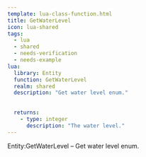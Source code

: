 ```yaml
---
template: lua-class-function.html
title: GetWaterLevel
icon: lua-shared
tags:
  - lua
  - shared
  - needs-verification
  - needs-example
lua:
  library: Entity
  function: GetWaterLevel
  realm: shared
  description: "Get water level enum."
  
  
  returns:
    - type: integer
      description: "The water level."
---
```


<div class="lua__search__keywords">
Entity:GetWaterLevel &#x2013; Get water level enum.
</div>
